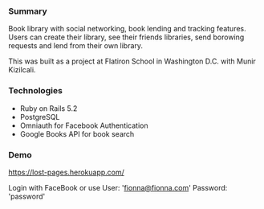### Summary
Book library with social networking, book lending and tracking features. Users can create their library, see their friends libraries, send borowing requests and lend from their own library.

This was built as a project at Flatiron School in Washington D.C. with Munir Kizilcali.

### Technologies
- Ruby on Rails 5.2
- PostgreSQL
- Omniauth for Facebook Authentication
- Google Books API for book search

### Demo 
https://lost-pages.herokuapp.com/

Login with FaceBook or use
User: 'fionna@fionna.com'
Password: 'password'

